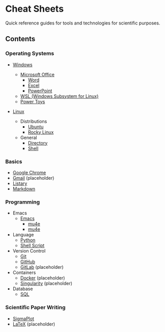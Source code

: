 # Cheat Sheets

Quick reference guides for tools and technologies for scientific purposes.

## Contents

### Operating Systems
- [Windows](./os/windows)
  - [Microsoft Office](./os/windows/ms-office)
    - [Word](./os/windows/ms-office/word.md)
    - [Excel](./os/windows/ms-office/excel.md)
    - [PowerPoint](./os/windows/ms-office/powerpoint.md)
  - [WSL (Windows Subsystem for Linux)](./os/windows/wsl.md)
  - [Power Toys](./os/windows/power-toys.md)

- [Linux](./os/linux)
  - Distributions
    - [Ubuntu](./os/linux/distributions/ubuntu.md)
    - [Rocky Linux](./os/linux/distributions/rocky-linux.md)
  - General
    - [Directory](./os/linux/general/directory.md)
    - [Shell](./os/linux/general/shell.md)

### Basics
- [Google Chrome](./basics/chrome.md)
- [Gmail](./basics/gmail.md) (placeholder)
- [Listary](./basics/listary.md)
- [Markdown](./basics/markdown.md)

### Programming 
- Emacs
  - [Emacs](./programming/emacs.md)
    - [mu4e](./programming/emacs/mu4e.md)
    - [mu4e](./programming/emacs/regexp-replace.md)
- Language
  - [Python](./programming/python.md)
  - [Shell Script](./programming/shell-script.md)
- Version Control
  - [Git](./programming/git.md)
  - [GitHub](./programming/github.md)
  - [GitLab](./programming/gitlab.md) (placeholder)
- Containers
  - [Docker](./programming/container/docker.md) (placeholder)
  - [Singularity](./programming/container/singularity.md) (placeholder)
- Database
  - [SQL](./programming/sql.md)

### Scientific Paper Writing
- [SigmaPlot](./scientific-paper-writing/sigmaplot.md)
- [LaTeX](./scientific-paper-writing/latex.md) (placeholder)
